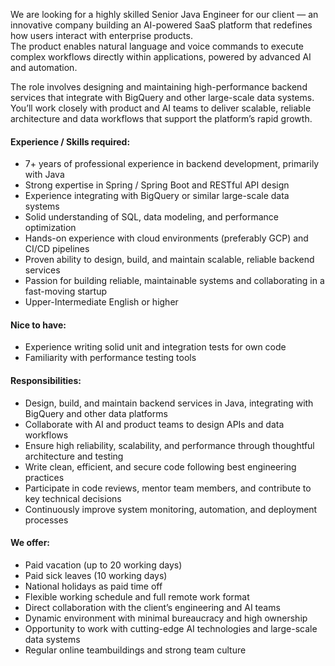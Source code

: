 We are looking for a highly skilled Senior Java Engineer for our client — an
innovative company building an AI-powered SaaS platform that redefines how
users interact with enterprise products.  
The product enables natural language and voice commands to execute complex
workflows directly within applications, powered by advanced AI and automation.

The role involves designing and maintaining high-performance backend services
that integrate with BigQuery and other large-scale data systems. You’ll work
closely with product and AI teams to deliver scalable, reliable architecture
and data workflows that support the platform’s rapid growth.

#### __Experience / Skills required:__

* 7+ years of professional experience in backend development, primarily with Java
* Strong expertise in Spring / Spring Boot and RESTful API design
* Experience integrating with BigQuery or similar large-scale data systems
* Solid understanding of SQL, data modeling, and performance optimization
* Hands-on experience with cloud environments (preferably GCP) and CI/CD pipelines
* Proven ability to design, build, and maintain scalable, reliable backend services
* Passion for building reliable, maintainable systems and collaborating in a fast-moving startup
* Upper-Intermediate English or higher

####

#### __Nice to have:__

* Experience writing solid unit and integration tests for own code
* Familiarity with performance testing tools

####

#### __Responsibilities:__

* Design, build, and maintain backend services in Java, integrating with BigQuery and other data platforms
* Collaborate with AI and product teams to design APIs and data workflows
* Ensure high reliability, scalability, and performance through thoughtful architecture and testing
* Write clean, efficient, and secure code following best engineering practices
* Participate in code reviews, mentor team members, and contribute to key technical decisions
* Continuously improve system monitoring, automation, and deployment processes

####

#### __We offer:__

* Paid vacation (up to 20 working days)
* Paid sick leaves (10 working days)
* National holidays as paid time off
* Flexible working schedule and full remote work format
* Direct collaboration with the client’s engineering and AI teams
* Dynamic environment with minimal bureaucracy and high ownership
* Opportunity to work with cutting-edge AI technologies and large-scale data systems
* Regular online teambuildings and strong team culture